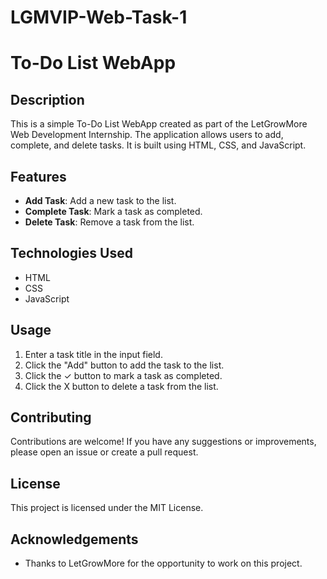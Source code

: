 # LGMVIP-Web-Task-1
# To-Do List WebApp

## Description
This is a simple To-Do List WebApp created as part of the LetGrowMore Web Development Internship. The application allows users to add, complete, and delete tasks. It is built using HTML, CSS, and JavaScript.

## Features
- **Add Task**: Add a new task to the list.
- **Complete Task**: Mark a task as completed.
- **Delete Task**: Remove a task from the list.

## Technologies Used
- HTML
- CSS
- JavaScript


## Usage
1. Enter a task title in the input field.
2. Click the "Add" button to add the task to the list.
3. Click the ✓ button to mark a task as completed.
4. Click the X button to delete a task from the list.


## Contributing
Contributions are welcome! If you have any suggestions or improvements, please open an issue or create a pull request.

## License
This project is licensed under the MIT License.

## Acknowledgements
- Thanks to LetGrowMore for the opportunity to work on this project.
